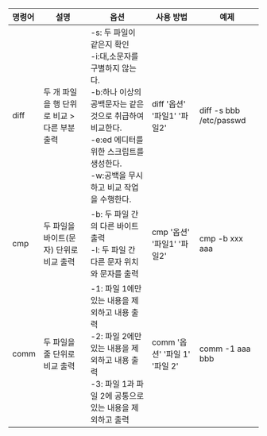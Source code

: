 | 명령어  | 설명                          | 옵션                                                                                                                                    | 사용 방법                   | 예제                      |
| :--- | --------------------------- | ------------------------------------------------------------------------------------------------------------------------------------- | ----------------------- | ----------------------- |
| diff | 두 개 파일을 행 단위로 비교 > 다른 부분 출력 | -s: 두 파일이 같은지 확인<br>-i:대,소문자를 구별하지 않는다.<br>-b:하나 이상의 공백문자는 같은 것으로 취급하여 비교한다.<br>-e:ed 에디터를 위한 스크립트를 생성한다.<br>-w:공백을 무시하고 비교 작업을 수행한다. | diff '옵션' '파일1' '파일2'   | diff -s bbb /etc/passwd |
| cmp  | 두 파일을 바이트(문자) 단위로 비교 출력     | -b: 두 파일 간의 다른 바이트 출력<br>-l: 두 파일 간 다른 문자 위치와 문자를 출력                                                                                  | cmp '옵션' '파일1' '파일2'    | cmp -b xxx aaa          |
| comm | 두 파일을 줄 단위로 비교 출력           | -1: 파일 1에만 있는 내용을 제외하고 내용 출력<br>-2: 파일 2에만 있는 내용을 제외하고 내용 출력<br>-3: 파일 1과 파일 2에 공통으로 있는 내용을 제외하고 출력                                   | comm '옵션' '파일 1' '파일 2' | comm -1 aaa bbb         |
